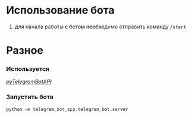 # Использование бота
1) для начала работы с ботом необходимо отправить команду `/start`

# Разное
### Используется
[*pyTelegramBotAPI*](https://pypi.org/project/pyTelegramBotAPI/)

### Запустить бота
```commandline
python -m telegram_bot_app.telegram_bot.server
```
